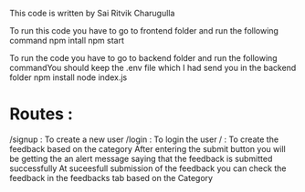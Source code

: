 This code is written by Sai Ritvik Charugulla

To run this code you have to go to frontend folder and run the following command
npm intall
npm start

To run the code you have to go to backend folder and run the following commandYou should keep the .env file which I had send you in the backend folder
npm install
node index.js


# Routes :
/signup : To create a new user
/login : To login the user
/ : To create the feedback based on the category 
After entering the submit button you will be getting the an alert message saying that the feedback is submitted successfully
At suceesfull submission of the feedback you can check the feedback in the feedbacks tab based on the Category
